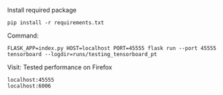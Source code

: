 Install required package
```
pip install -r requirements.txt

```

Command:
```
FLASK_APP=index.py HOST=localhost PORT=45555 flask run --port 45555
tensorboard --logdir=runs/testing_tensorboard_pt
```

Visit:
Tested performance on Firefox
```
localhost:45555
localhost:6006
```

